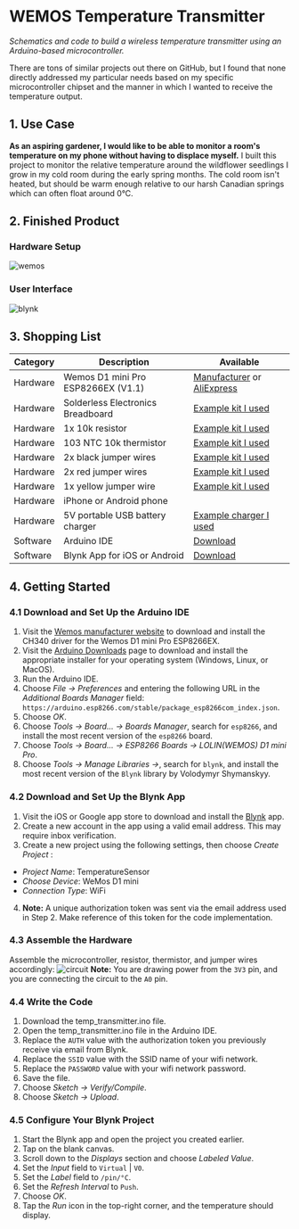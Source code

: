 # WEMOS Temperature Transmitter
_Schematics and code to build a wireless temperature transmitter using an Arduino-based microcontroller._

There are tons of similar projects out there on GitHub, but I found that none directly addressed my particular needs based on my specific microcontroller chipset and the manner in which I wanted to receive the temperature output.

## 1. Use Case
**As an aspiring gardener, I would like to be able to monitor a room's temperature on my phone without having to displace myself.**
I built this project to monitor the relative temperature around the wildflower seedlings I grow in my cold room during the early spring months.  The cold room isn't heated, but should be warm enough relative to our harsh Canadian springs which can often float around 0°C.  

## 2. Finished Product

### Hardware Setup
![wemos](https://user-images.githubusercontent.com/23409144/116263105-18788400-a747-11eb-9ea2-8e82f4452aa0.jpg)

### User Interface
![blynk](https://user-images.githubusercontent.com/23409144/116263337-4a89e600-a747-11eb-9a03-dfcf9e0b9e5b.jpg)

## 3. Shopping List
Category|Description|Available
--------|-----------|---------
Hardware|Wemos D1 mini Pro ESP8266EX (V1.1)|[Manufacturer](https://www.wemos.cc/en/latest/d1/d1_mini_pro.html) or [AliExpress](https://www.aliexpress.com/item/32864534447.html)
Hardware|Solderless Electronics Breadboard|[Example kit I used](https://www.amazon.ca/gp/product/B00DGNZ9G8)
Hardware|1x 10k resistor|[Example kit I used](https://www.amazon.ca/gp/product/B00DGNZ9G8)
Hardware|103 NTC 10k thermistor|[Example kit I used](https://www.amazon.ca/gp/product/B00DGNZ9G8)
Hardware|2x black jumper wires|[Example kit I used](https://www.amazon.ca/gp/product/B00DGNZ9G8)
Hardware|2x red jumper wires|[Example kit I used](https://www.amazon.ca/gp/product/B00DGNZ9G8)
Hardware|1x yellow jumper wire|[Example kit I used](https://www.amazon.ca/gp/product/B00DGNZ9G8)
Hardware|iPhone or Android phone|
Hardware|5V portable USB battery charger|[Example charger I used](https://www.amazon.ca/gp/product/B0194WDVHI)
Software|Arduino IDE|[Download](https://www.arduino.cc/en/software)
Software|Blynk App for iOS or Android|[Download](https://blynk.io/en/getting-started)

## 4. Getting Started

### 4.1 Download and Set Up the Arduino IDE
1. Visit the [Wemos manufacturer website](https://www.wemos.cc/en/latest/ch340_driver.html) to download and install the CH340 driver for the Wemos D1 mini Pro ESP8266EX.
2. Visit the [Arduino Downloads](https://www.arduino.cc/en/software) page to download and install the appropriate installer for your operating system  (Windows, Linux, or MacOS).
3. Run the Arduino IDE.
4. Choose _File -> Preferences_ and entering the following URL in the _Additional Boards Manager_ field: `https://arduino.esp8266.com/stable/package_esp8266com_index.json`.
5. Choose _OK_.
6. Choose _Tools -> Board... -> Boards Manager_, search for `esp8266`, and install the most recent version of the `esp8266` board.
7. Choose _Tools -> Board... -> ESP8266 Boards -> LOLIN(WEMOS) D1 mini Pro_.
8. Choose _Tools -> Manage Libraries ->_, search for `blynk`, and install the most recent version of the `Blynk` library by Volodymyr Shymanskyy.

### 4.2 Download and Set Up the Blynk App
1. Visit the iOS or Google app store to download and install the [Blynk](https://blynk.io/en/getting-started) app.
2. Create a new account in the app using a valid email address. This may require inbox verification.
3. Create a new project using the following settings, then choose _Create Project_ :
  * _Project Name_: TemperatureSensor
  * _Choose Device_: WeMos D1 mini
  * _Connection Type_: WiFi
4. **Note:** A unique authorization token was sent via the email address used in Step 2.  Make reference of this token for the code implementation.

### 4.3 Assemble the Hardware
Assemble the microcontroller, resistor, thermistor, and jumper wires accordingly:
![circuit](https://user-images.githubusercontent.com/23409144/116312223-298eb880-a77a-11eb-98b3-48b5c6da0384.png)
**Note:** You are drawing power from the `3V3` pin, and you are connecting the circuit to the `A0` pin.

### 4.4 Write the Code
1. Download the temp_transmitter.ino file.
2. Open the temp_transmitter.ino file in the Arduino IDE.
3. Replace the `AUTH` value with the authorization token you previously receive via email from Blynk.
4. Replace the `SSID` value with the SSID name of your wifi network.
5. Replace the `PASSWORD` value with your wifi network password.
6. Save the file.
7. Choose _Sketch -> Verify/Compile_.
8. Choose _Sketch -> Upload_.

### 4.5 Configure Your Blynk Project
1. Start the Blynk app and open the project you created earlier.
2. Tap on the blank canvas.
3. Scroll down to the _Displays_ section and choose _Labeled Value_.
4. Set the _Input_ field to `Virtual` | `V0`.
5. Set the _Label_ field to `/pin/°C`.
6. Set the _Refresh Interval_ to `Push`.
7. Choose _OK_.
8. Tap the _Run_ icon in the top-right corner, and the temperature should display.
